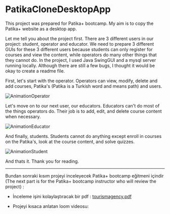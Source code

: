 # PatikaCloneDesktopApp

This project was prepared for Patika+ bootcamp. My aim is to copy the Patika+ website as a desktop app.

Let me tell you about the project first. There are 3 different users in our project: student, operator and educator. We need to prepare 3 different GUIs for these 3 different users because students can only register for courses and view the content, while operators do many other things that they cannot do. In the project, I used Java SwingGUI and a mysql server running locally. Although there are still a few bugs, I thought it would be okay to create a readme file.

First, let's start with the operator. Operators can view, modify, delete and add courses, Patika's (Patika is a Turkish word and means path) and users.

![AnimationOperator](https://github.com/slmens/PatikaCloneDesktopApp/assets/99343829/2c235666-7cb8-4ab0-b45f-ceabf83facb2)

Let's move on to our next user, our educators. Educators can't do most of the things operators do. Their job is to add, edit, and delete course content when necessary.

![AnimationEducator](https://github.com/slmens/PatikaCloneDesktopApp/assets/99343829/abee79e0-323e-4864-a8b3-52ff78049a1a)

And finally, students. Students cannot do anything except enroll in courses on the Patika's, look at the course content, and solve quizzes.

![AnimationStudent](https://github.com/slmens/PatikaCloneDesktopApp/assets/99343829/8dc37703-28f8-4547-966f-5916988ec97c)

And thats it. Thank you for reading.

---

Bundan sonraki kısım projeyi inceleyecek Patika+ bootcamp eğitmeni içindir
(The next part is for the Patika+ bootcamp instructor who will review the project) :
- İnceleme işini kolaylaştıracak bir pdf : [tourismagency.pdf](https://github.com/slmens/PatikaCloneDesktopApp/files/13279018/tourismagency.pdf)

- Projeyi kısaca anlatan loom videosu: 


